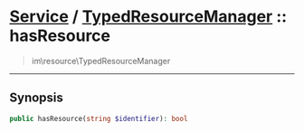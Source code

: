 # [Service](resource.md) / [TypedResourceManager](resource-TypedResourceManager.md) :: hasResource
 > im\resource\TypedResourceManager
____

## Synopsis
```php
public hasResource(string $identifier): bool
```
